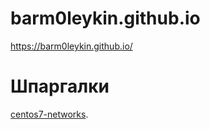 # barm0leykin.github.io
https://barm0leykin.github.io/

# Шпаргалки
[centos7-networks](centos7-networks.md).
